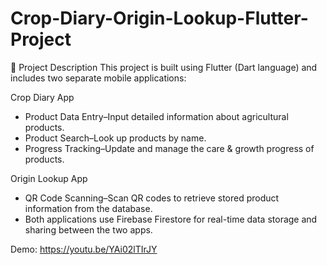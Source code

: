 # Crop-Diary-Origin-Lookup-Flutter-Project
📌 Project Description
This project is built using Flutter (Dart language) and includes two separate mobile applications:

Crop Diary App
- Product Data Entry–Input detailed information about agricultural products.
- Product Search–Look up products by name.
- Progress Tracking–Update and manage the care & growth progress of products.

Origin Lookup App
- QR Code Scanning–Scan QR codes to retrieve stored product information from the database.
- Both applications use Firebase Firestore for real-time data storage and sharing between the two apps.

Demo: https://youtu.be/YAi02lTIrJY
